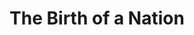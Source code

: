 ---
layout: film

excerpt: D.W. Griffith's epic tale of the American civil war, told primarily from the perspective of the South. The story is nominally that of two families, one from the north, the other the south, and the challenges they face during the war. Heavily slanted in favor of the Confederates, who are noble and right, against the Yankees who are degenerate and without scruples.
title:  The Birth of a Nation
runtime: 165
genre: 
- Drama
- War
- Silent
silent: yes
decade: 1910s
recommended: yes
image:  /feature-images/The-Birth-of-a-Nation-1915.jpg
video: https://www.youtube.com/embed/ubFfoFIHOpY?rel=0&amp;controls=0&amp;showinfo=0
synopsis: D.W. Griffith's epic tale of the American civil war, told primarily from the perspective of the South. The story is nominally that of two families, one from the north, the other the south, and the challenges they face during the war. Heavily slanted in favor of the Confederates, who are noble and right, against the Yankees who are degenerate and without scruples.
director:  D.W. Griffith
year: 1915
country: USA
cast: 
- Lillian Gish
- Mae Marsh
- Henry B. Walthall
imdb: http://www.imdb.com/title/tt0004972/?ref_=nv_sr_2

---
